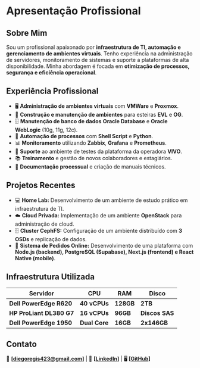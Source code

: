 # **Apresentação Profissional**

## **Sobre Mim**  
Sou um profissional apaixonado por **infraestrutura de TI, automação e gerenciamento de ambientes virtuais**. Tenho experiência na administração de servidores, monitoramento de sistemas e suporte a plataformas de alta disponibilidade. Minha abordagem é focada em **otimização de processos, segurança e eficiência operacional**.

## **Experiência Profissional**  
- 🖥️ **Administração de ambientes virtuais** com **VMWare** e **Proxmox**.  
- 🚀 **Construção e manutenção de ambientes** para esteiras **EVL** e **OG**.  
- 🗄️ **Manutenção de banco de dados** **Oracle Database** e **Oracle WebLogic** (10g, 11g, 12c).  
- 🤖 **Automação de processos** com **Shell Script** e **Python**.  
- 📊 **Monitoramento** utilizando **Zabbix**, **Grafana** e **Prometheus**.  
- 🔧 **Suporte** ao ambiente de testes da plataforma da operadora **VIVO**.  
- 📚 **Treinamento** e gestão de novos colaboradores e estagiários.  
- 📝 **Documentação processual** e criação de manuais técnicos.  

## **Projetos Recentes**  
- 💻 **Home Lab:** Desenvolvimento de um ambiente de estudo prático em infraestrutura de TI.  
- ☁️ **Cloud Privada:** Implementação de um ambiente **OpenStack** para administração de cloud.  
- 🗄️ **Cluster CephFS:** Configuração de um ambiente distribuído com **3 OSDs** e replicação de dados.  
- 🛒 **Sistema de Pedidos Online:** Desenvolvimento de uma plataforma com **Node.js (backend), PostgreSQL (Supabase), Next.js (frontend) e React Native (mobile)**.  

## **Infraestrutura Utilizada**  
| **Servidor** | **CPU** | **RAM** | **Disco** |  
|-------------|---------|---------|-----------|  
| **Dell PowerEdge R620** | **40 vCPUs** | **128GB** | **2TB** |  
| **HP ProLiant DL380 G7** | **16 vCPUs** | **96GB** | **Discos SAS** |  
| **Dell PowerEdge 1950** | **Dual Core** | **16GB** | **2x146GB** |  

## **Contato**  
📧 **[diegoregis423@gmail.com]** | 🔗 **[[LinkedIn](https://www.linkedin.com/in/diego-regis-361a0a20/)]** | 🖥️ **[[GitHub](https://github.com/drmsantos)]**  
